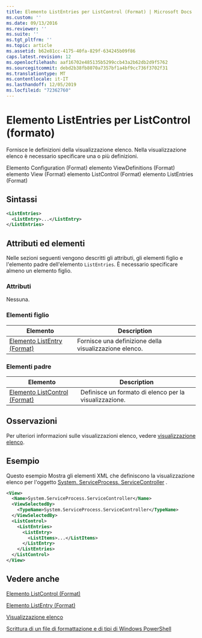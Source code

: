 ```yaml
---
title: Elemento ListEntries per ListControl (Format) | Microsoft Docs
ms.custom: ''
ms.date: 09/13/2016
ms.reviewer: ''
ms.suite: ''
ms.tgt_pltfrm: ''
ms.topic: article
ms.assetid: b62e81cc-4175-40fa-829f-634245b09f86
caps.latest.revision: 12
ms.openlocfilehash: aaf16702e485135b5299ccb43a2b62db2d9f5762
ms.sourcegitcommit: debd2b38fb8070a7357bf1a4bf9cc736f3702f31
ms.translationtype: MT
ms.contentlocale: it-IT
ms.lasthandoff: 12/05/2019
ms.locfileid: "72362760"
---
```

# <a name="listentries-element-for-listcontrol-format"></a>Elemento ListEntries per ListControl (formato)

Fornisce le definizioni della visualizzazione elenco. Nella visualizzazione elenco è necessario specificare una o più definizioni.

Elemento Configuration (Format) elemento ViewDefinitions (Format) elemento View (Format) elemento ListControl (Format) elemento ListEntries (Format)

## <a name="syntax"></a>Sintassi

```xml
<ListEntries>
  <ListEntry>...</ListEntry>
</ListEntries>
```

## <a name="attributes-and-elements"></a>Attributi ed elementi

Nelle sezioni seguenti vengono descritti gli attributi, gli elementi figlio e l'elemento padre dell'elemento `ListEntries`. È necessario specificare almeno un elemento figlio.

### <a name="attributes"></a>Attributi

Nessuna.

### <a name="child-elements"></a>Elementi figlio

|Elemento|Description|
|-------------|-----------------|
|[Elemento ListEntry (Format)](./listentry-element-for-listcontrol-format.md)|Fornisce una definizione della visualizzazione elenco.|

### <a name="parent-elements"></a>Elementi padre

|Elemento|Description|
|-------------|-----------------|
|[Elemento ListControl (Format)](./listcontrol-element-format.md)|Definisce un formato di elenco per la visualizzazione.|

## <a name="remarks"></a>Osservazioni

Per ulteriori informazioni sulle visualizzazioni elenco, vedere [visualizzazione elenco](./creating-a-list-view.md).

## <a name="example"></a>Esempio

Questo esempio Mostra gli elementi XML che definiscono la visualizzazione elenco per l'oggetto [System. ServiceProcess. ServiceController](/dotnet/api/System.ServiceProcess.ServiceController) .

```xml
<View>
  <Name>System.ServiceProcess.ServiceController</Name>
  <ViewSelectedBy>
    <TypeName>System.ServiceProcess.ServiceController</TypeName>
  </ViewSelectedBy>
  <ListControl>
    <ListEntries>
      <ListEntry>
        <ListItems>...</ListItems>
      </ListEntry>
    </ListEntries>
  </ListControl>
</View>
```

## <a name="see-also"></a>Vedere anche

[Elemento ListControl (Format)](./listcontrol-element-format.md)

[Elemento ListEntry (Format)](./listentry-element-for-listcontrol-format.md)

[Visualizzazione elenco](./creating-a-list-view.md)

[Scrittura di un file di formattazione e di tipi di Windows PowerShell](./writing-a-powershell-formatting-file.md)
